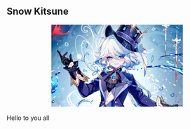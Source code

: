 ## Snow Kitsune 

<p align="center">
<img src = "./images/furina_image.jpg" height = auto width = 300px alt = "This is my favourite character">
</p>
<p> Hello to you all </p>
